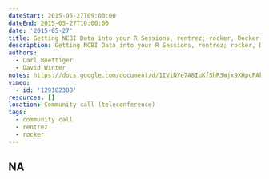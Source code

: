 ```yaml
---
dateStart: 2015-05-27T09:00:00
dateEnd: 2015-05-27T10:00:00
date: '2015-05-27'
title: Getting NCBI Data into your R Sessions, rentrez; rocker, Docker for R
description: Getting NCBI Data into your R Sessions, rentrez; rocker, Docker for R
authors:
  - Carl Boettiger
  - David Winter
notes: https://docs.google.com/document/d/1IViNYe7A8IuKfShR5Wjx9XHpcFAkN1_aGgxOViv47r0/edit?usp=sharing
vimeo:
  - id: '129182308'
resources: []
location: Community call (teleconference)
tags:
  - community call
  - rentrez
  - rocker
---
```

NA
---
